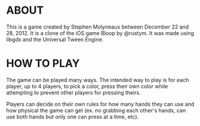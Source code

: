 ABOUT
=====

This is a game created by Stephen Molyneaux between December 22 and 28, 2012. 
It is a clone of the iOS game Bloop by @rustym. It was made using libgdx and 
the Universal Tween Engine.


HOW TO PLAY
===========

The game can be played many ways. The intended way to play is for each player, up to
4 players, to pick a color, press their own color while attempting to prevent other 
players for pressing theirs.

Players can decide on their own rules for how many hands they can use and how physical
the game can get (ex. no grabbing each other's hands, can use both hands but only one
can press at a time, etc).